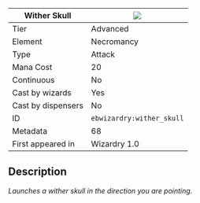 | Wither Skull |![](https://github.com/Electroblob77/Wizardry/blob/1.12.2/src/main/resources/assets/ebwizardry/textures/spells/ebwizardry:wither_skull.png)|
|---|---|
| Tier | Advanced |
| Element | Necromancy |
| Type | Attack |
| Mana Cost | 20 |
| Continuous | No |
| Cast by wizards | Yes |
| Cast by dispensers | No |
| ID | `ebwizardry:wither_skull` |
| Metadata | 68 |
| First appeared in | Wizardry 1.0 |
## Description
_Launches a wither skull in the direction you are pointing._